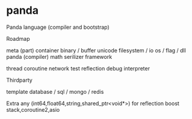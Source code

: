 # panda
Panda language (compiler and bootstrap)

Roadmap

meta (part)
container
binary / buffer
unicode
filesystem / io
os / flag / dll
panda (compiler)
math
serilizer framework

thread
coroutine
network
test
reflection
debug
interpreter

Thirdparty

template
database / sql / mongo / redis

Extra
any (int64,float64,string,shared_ptr<void*>) for reflection
boost stack,coroutine2,asio